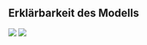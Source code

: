 ## Erklärbarkeit des Modells
![](https://asset.cml.dev/cc4140329739fb63e4f39f937a8159aece8e29a9?cml=png)
![](https://asset.cml.dev/2d9afb5c4ab906b72df53a6942752e023e02f91b?cml=png)
